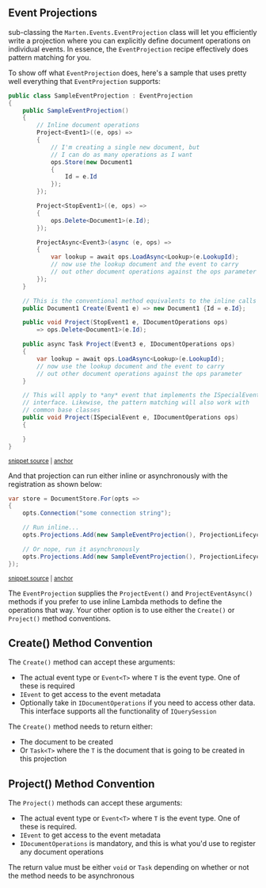 ## Event Projections

sub-classing the `Marten.Events.EventProjection` class will let you efficiently write a projection where you can explicitly define document operations
on individual events. In essence, the `EventProjection` recipe effectively does pattern matching for you. 

To show off what `EventProjection` does, here's a sample that uses pretty well everything that `EventProjection` supports:

<!-- snippet: sample_SampleEventProjection -->
<a id='snippet-sample_sampleeventprojection'></a>
```cs
public class SampleEventProjection : EventProjection
{
    public SampleEventProjection()
    {
        // Inline document operations
        Project<Event1>((e, ops) =>
        {
            // I'm creating a single new document, but
            // I can do as many operations as I want
            ops.Store(new Document1
            {
                Id = e.Id
            });
        });

        Project<StopEvent1>((e, ops) =>
        {
            ops.Delete<Document1>(e.Id);
        });

        ProjectAsync<Event3>(async (e, ops) =>
        {
            var lookup = await ops.LoadAsync<Lookup>(e.LookupId);
            // now use the lookup document and the event to carry
            // out other document operations against the ops parameter
        });
    }

    // This is the conventional method equivalents to the inline calls above
    public Document1 Create(Event1 e) => new Document1 {Id = e.Id};

    public void Project(StopEvent1 e, IDocumentOperations ops)
        => ops.Delete<Document1>(e.Id);

    public async Task Project(Event3 e, IDocumentOperations ops)
    {
        var lookup = await ops.LoadAsync<Lookup>(e.LookupId);
        // now use the lookup document and the event to carry
        // out other document operations against the ops parameter
    }

    // This will apply to *any* event that implements the ISpecialEvent
    // interface. Likewise, the pattern matching will also work with
    // common base classes
    public void Project(ISpecialEvent e, IDocumentOperations ops)
    {

    }
}
```
<sup><a href='https://github.com/JasperFx/marten/blob/master/src/Marten.Testing/Events/Examples/SampleEventProjection.cs#L59-L111' title='Snippet source file'>snippet source</a> | <a href='#snippet-sample_sampleeventprojection' title='Start of snippet'>anchor</a></sup>
<!-- endSnippet -->

And that projection can run either inline or asynchronously with the registration as shown below:

<!-- snippet: sample_register_event_projection -->
<a id='snippet-sample_register_event_projection'></a>
```cs
var store = DocumentStore.For(opts =>
{
    opts.Connection("some connection string");

    // Run inline...
    opts.Projections.Add(new SampleEventProjection(), ProjectionLifecycle.Inline);

    // Or nope, run it asynchronously
    opts.Projections.Add(new SampleEventProjection(), ProjectionLifecycle.Async);
});
```
<sup><a href='https://github.com/JasperFx/marten/blob/master/src/Marten.Testing/Events/Examples/SampleEventProjection.cs#L12-L25' title='Snippet source file'>snippet source</a> | <a href='#snippet-sample_register_event_projection' title='Start of snippet'>anchor</a></sup>
<!-- endSnippet -->

The `EventProjection` supplies the `ProjectEvent()` and `ProjectEventAsync()` methods if you prefer to use inline Lambda methods to define the operations
that way. Your other option is to use either the `Create()` or `Project()` method conventions.

## Create() Method Convention

The `Create()` method can accept these arguments:

* The actual event type or `Event<T>` where `T` is the event type. One of these is required
* `IEvent` to get access to the event metadata
* Optionally take in `IDocumentOperations` if you need to access other data. This interface supports all the functionality of `IQuerySession`

The `Create()` method needs to return either:

* The document to be created
* Or `Task<T>` where the `T` is the document that is going to be created in this projection

## Project() Method Convention

The `Project()` methods can accept these arguments:

* The actual event type or `Event<T>` where `T` is the event type. One of these is required.
* `IEvent` to get access to the event metadata
* `IDocumentOperations` is mandatory, and this is what you'd use to register any document operations

The return value must be either `void` or `Task` depending on whether or not the method needs to be asynchronous
